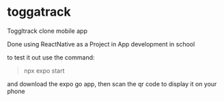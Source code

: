 # toggatrack
Toggltrack clone mobile app

Done using ReactNative as a Project in App development in school

to test it out use the command:

> npx expo start

and download the expo go app, then scan the qr code to display it on your phone
